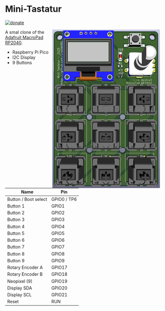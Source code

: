 # Mini-Tastatur

[![donate](https://img.shields.io/badge/donate-PayPal-blue.svg)](https://www.paypal.me/Sinclair81)

<!-- markdownlint-disable MD033 -->
<img src="https://github.com/Sinclair81/Mini-Tastatur/blob/master/3D_Front.jpg" align="right" alt="3D_Front" height="516" width="350">
<!-- markdownlint-enable MD033 -->

A smal clone of the [Adafruit MacroPad RP2040](https://learn.adafruit.com/adafruit-macropad-rp2040).  

- Raspberry Pi Pico
- I2C Display
- 9 Buttons
  
Name                  | Pin
--------------------- | ---------------------
Button / Boot select  | GPIO0 / TP6  
Button 1              | GPIO1  
Button 2              | GPIO2  
Button 3              | GPIO3  
Button 4              | GPIO4  
Button 5              | GPIO5  
Button 6              | GPIO6  
Button 7              | GPIO7  
Button 8              | GPIO8  
Button 9              | GPIO9  
Rotary Encoder A      | GPIO17  
Rotary Encoder B      | GPIO18  
Neopixel (9)          | GPIO19  
Display SDA           | GPIO20  
Display SCL           | GPIO21  
Reset                 | RUN  

